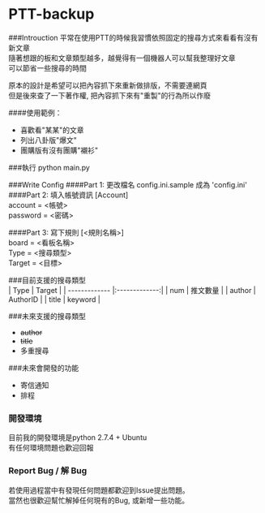 PTT-backup
==========
###Introuction
平常在使用PTT的時候我習慣依照固定的搜尋方式來看看有沒有新文章  
隨著想跟的板和文章類型越多，越覺得有一個機器人可以幫我整理好文章  
可以節省一些搜尋的時間

原本的設計是希望可以把內容抓下來重新做排版，不需要連網頁  
但是後來查了一下著作權, 把內容抓下來有"重製"的行為所以作廢

####使用範例：
* 喜歡看"某某"的文章
* 列出八卦版"爆文"
* 團購版有沒有團購"襯衫"  

###執行
python main.py

###Write Config
####Part 1: 更改檔名 config.ini.sample 成為 'config.ini'  
####Part 2: 填入帳號資訊
[Account]  
account  = <帳號>  
password = <密碼>  

####Part 3: 寫下規則
[<規則名稱>]  
board  = <看板名稱>  
Type   = <搜尋類型>  
Target = <目標>  

###目前支援的搜尋類型  
| Type          | Target        | 
| ------------- |:-------------:| 
| num           | 推文數量      | 
| author        | AuthorID      |
| title         | keyword       |

###未來支援的搜尋類型
* ~~author~~
* ~~title~~  
* 多重搜尋

###未來會開發的功能
* 寄信通知
* 排程

### 開發環境
目前我的開發環境是python 2.7.4 + Ubuntu  
有任何環境問題也歡迎回報

### Report Bug / 解 Bug
若使用過程當中有發現任何問題都歡迎到Issue提出問題。  
當然也很歡迎幫忙解掉任何現有的Bug, 或新增一些功能。

